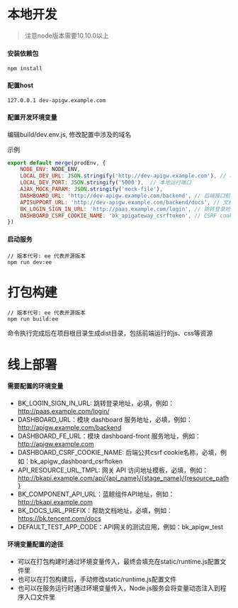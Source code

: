 # 本地开发

> 注意node版本需要10.10.0以上

#### 安装依赖包
```
npm install
```

#### 配置host
```
127.0.0.1 dev-apigw.example.com
```

#### 配置开发环境变量

编辑build/dev.env.js, 修改配置中涉及的域名

示例

```javascript
export default merge(prodEnv, {
    NODE_ENV: NODE_ENV,
    LOCAL_DEV_URL: JSON.stringify('http://dev-apigw.example.com'), // 本地运行的url
    LOCAL_DEV_PORT: JSON.stringify('5000'),  // 本地运行端口
    AJAX_MOCK_PARAM: JSON.stringify('mock-file'),
    DASHBOARD_URL: 'http://dev-apigw.example.com/backend', // 后端接口前缀
    APISUPPORT_URL: 'http://dev-apigw.example.com/backend/docs', // 文档地址前缀
    BK_LOGIN_SIGN_IN_URL: 'http://paas.example.com/login', // 跳转登录地址
    DASHBOARD_CSRF_COOKIE_NAME: 'bk_apigateway_csrftoken', // CSRF cookie名称
})

```

#### 启动服务
```
// 版本代号: ee 代表开源版本
npm run dev:ee
```

# 打包构建
```
// 版本代号: ee 代表开源版本
npm run build:ee
```
命令执行完成后在项目根目录生成dist目录，包括前端运行的js、css等资源

# 线上部署

#### 需要配置的环境变量

- BK_LOGIN_SIGN_IN_URL: 跳转登录地址，必填，例如：http://paas.example.com/login/
- DASHBOARD_URL：模块 dashboard 服务地址，必填，例如：http://apigw.example.com/backend
- DASHBOARD_FE_URL：模块 dashboard-front 服务地址，例如：http://apigw.example.com
- DASHBOARD_CSRF_COOKIE_NAME: 后端公共csrf cookie名称，必填，例如：bk_apigw_dashboard_csrftoken
- API_RESOURCE_URL_TMPL: 网关 API 访问地址模板，必填，例如：http://bkapi.example.com/api/{api_name}/{stage_name}/{resource_path}
- BK_COMPONENT_API_URL：蓝鲸组件API地址，例如：http://bkapi.example.com
- BK_DOCS_URL_PREFIX：帮助文档地址，必填，例如：https://bk.tencent.com/docs
- DEFAULT_TEST_APP_CODE：API网关的测试应用，例如：bk_apigw_test

#### 环境变量配置的途径

- 可以在打包构建时通过环境变量传入，最终会填充在static/runtime.js配置文件里
- 也可以在打包构建后，手动修改static/runtime.js配置文件
- 也可以在服务运行时通过环境变量传入，Node.js服务会将变量动态注入到程序入口文件里
